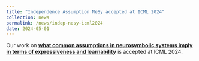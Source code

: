```yaml
---
title: "Independence Assumption NeSy accepted at ICML 2024"
collection: news
permalink: /news/indep-nesy-icml2024
date: 2024-05-01
---
```

Our work on <a href="https://arxiv.org/abs/2404.08458"><b>what common assumptions in neurosymbolic systems imply in terms of expressiveness and learnability</b></a> is accepted at ICML 2024.
